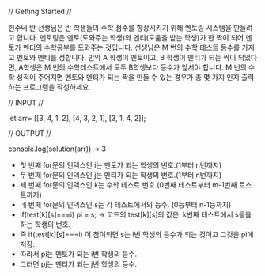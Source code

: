 // Getting Started //

현수네 반 선생님은 반 학생들의 수학 점수를 향상시키기 위해 멘토링 시스템을 만들려고 합니다. 멘토링은 멘토(도와주는 학생)와 멘티(도움을 받는 학생)가 한 짝이 되어 멘토가 멘티의 수학공부를 도와주는 것입니다.
선생님은 M 번의 수학 테스트 등수를 가지고 멘토와 멘티를 정합니다.
만약 A 학생이 멘토이고, B 학생이 멘티가 되는 짝이 되었다면, A학생은 M 번의 수학테스트에서 모두 B학생보다 등수가 앞서야 합니다.
M 번의 수학 성적이 주어지면 멘토와 멘티가 되는 짝을 만들 수 있는 경우가 총 몇 가지 인지 출력하는 프로그램을 작성하세요.

// INPUT //

let arr= [[3, 4, 1, 2], [4, 3, 2, 1], [3, 1, 4, 2]];

// OUTPUT //

console.log(solution(arr)) -> 3

- 첫 번째 for문의 인덱스인 i는 멘토가 되는 학생의 번호.(1부터 n번까지)
- 두 번째 for문의 인덱스인 j는 멘티가 되는 학생의 번호.(1부터 n번까지)
- 세 번째 for문의 인덱스인 k는 수학 테스트 번호.(0번째 테스트부터 m-1번째 트스트까지)
- 네 번째 for문의 인덱스인 s는 각 테스트에서의 등수. (0등부터 n-1등까지)
- if(test[k][s]===i) pi = s; → 코드의 test[k][s]의 값은  k번째 테스트에서 s등을 하는 학생의 번호.
- 즉 if(test[k][s]===i) 이 참이되면 s는 i번 학생의 등수가 되는 것이고 그것을 pi에 저장.
- 따라서 pi는 멘토가 되는 i번 학생의 등수.
- 그러면 pj는 멘티가 되는 j번 학생의 등수.
